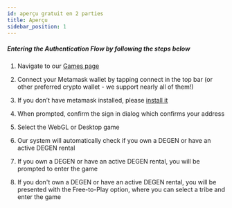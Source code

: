 ```yaml
---
id: aperçu gratuit en 2 parties
title: Aperçu
sidebar_position: 1
---
```


##### **Entering the Authentication Flow by following the steps below**

1. Navigate to our [Games page](https://niftyleague.com/games)

2. Connect your Metamask wallet by tapping connect in the top bar (or other preferred crypto wallet - we support nearly all of them!)

3. If you don’t have metamask installed, please [install it](https://metamask.io/)

4. When prompted, confirm the sign in dialog which confirms your address

5. Select the WebGL or Desktop game

6. Our system will automatically check if you own a DEGEN or have an active DEGEN rental

7. If you own a DEGEN or have an active DEGEN rental, you will be prompted to enter the game

8. If you don't own a DEGEN or have an active DEGEN rental, you will be presented with the Free-to-Play option, where you can select a tribe and enter the game
